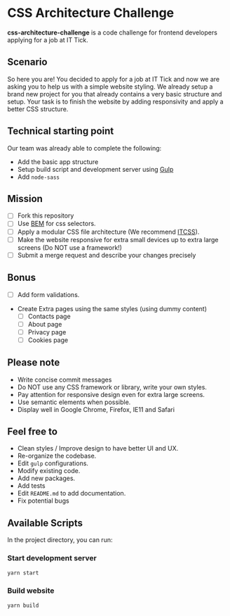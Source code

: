 # CSS Architecture Challenge

**css-architecture-challenge** is a code challenge for frontend developers applying for a job at IT Tick.

## Scenario

So here you are! You decided to apply for a job at IT Tick and now we are asking you to help us with a simple website styling.
We already setup a brand new project for you that already contains a very basic structure and setup. Your task is to finish the website by adding responsivity and apply a better CSS structure.

## Technical starting point

Our team was already able to complete the following:

* Add the basic app structure
* Setup build script and development server using [Gulp](https://gulpjs.com/)
* Add `node-sass`

## Mission

* [ ] Fork this repository
* [ ] Use [BEM](http://getbem.com/introduction/) for css selectors.
* [ ] Apply a modular CSS file architecture (We recommend [ITCSS](https://www.xfive.co/blog/itcss-scalable-maintainable-css-architecture/)).
* [ ] Make the website responsive for extra small devices up to extra large screens (Do NOT use a framework!)
* [ ] Submit a merge request and describe your changes precisely

## Bonus

* [ ] Add form validations.
* Create Extra pages using the same styles (using dummy content)
  * [ ] Contacts page
  * [ ] About page
  * [ ] Privacy page
  * [ ] Cookies page

## Please note

* Write concise commit messages
* Do NOT use any CSS framework or library, write your own styles.
* Pay attention for responsive design even for extra large screens.
* Use semantic elements when possible.
* Display well in Google Chrome, Firefox, IE11 and Safari

## Feel free to

* Clean styles / Improve design to have better UI and UX.
* Re-organize the codebase.
* Edit `gulp` configurations.
* Modify existing code.
* Add new packages.
* Add tests
* Edit `README.md` to add documentation.
* Fix potential bugs

## Available Scripts

In the project directory, you can run:

### Start development server

```bash
yarn start
```

### Build website

```bash
yarn build
```
